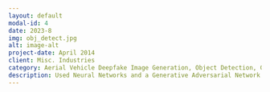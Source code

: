 ```yaml
---
layout: default
modal-id: 4
date: 2023-8
img: obj_detect.jpg
alt: image-alt
project-date: April 2014
client: Misc. Industries
category: Aerial Vehicle Deepfake Image Generation, Object Detection, Generative Adversarial Netwoks, Neural Networks
description: Used Neural Networks and a Generative Adversarial Network (GAN) Framework to develop deepfake images for balancing datasets used for object detection. Using different GAN architectures to produce different levels of image "quality" showed to increase the performance of various object detection models by 15% on average.
---
```

